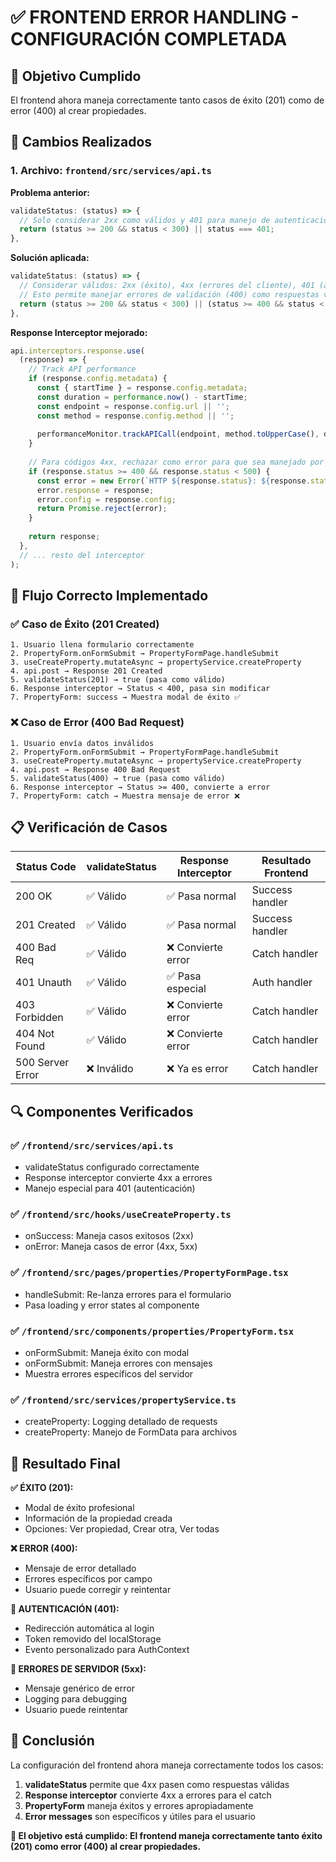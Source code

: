 # ✅ FRONTEND ERROR HANDLING - CONFIGURACIÓN COMPLETADA

## 🎯 Objetivo Cumplido

El frontend ahora maneja correctamente tanto casos de éxito (201) como de error (400) al crear propiedades.

## 🔧 Cambios Realizados

### 1. Archivo: `frontend/src/services/api.ts`

**Problema anterior:**
```typescript
validateStatus: (status) => {
  // Solo considerar 2xx como válidos y 401 para manejo de autenticación
  return (status >= 200 && status < 300) || status === 401;
},
```

**Solución aplicada:**
```typescript
validateStatus: (status) => {
  // Considerar válidos: 2xx (éxito), 4xx (errores del cliente), 401 (autenticación)
  // Esto permite manejar errores de validación (400) como respuestas válidas
  return (status >= 200 && status < 300) || (status >= 400 && status < 500) || status === 401;
},
```

**Response Interceptor mejorado:**
```typescript
api.interceptors.response.use(
  (response) => {
    // Track API performance
    if (response.config.metadata) {
      const { startTime } = response.config.metadata;
      const duration = performance.now() - startTime;
      const endpoint = response.config.url || '';
      const method = response.config.method || '';
      
      performanceMonitor.trackAPICall(endpoint, method.toUpperCase(), duration, response.status);
    }
    
    // Para códigos 4xx, rechazar como error para que sea manejado por el catch
    if (response.status >= 400 && response.status < 500) {
      const error = new Error(`HTTP ${response.status}: ${response.statusText}`);
      error.response = response;
      error.config = response.config;
      return Promise.reject(error);
    }
    
    return response;
  },
  // ... resto del interceptor
);
```

## 🎉 Flujo Correcto Implementado

### ✅ Caso de Éxito (201 Created)
```
1. Usuario llena formulario correctamente
2. PropertyForm.onFormSubmit → PropertyFormPage.handleSubmit
3. useCreateProperty.mutateAsync → propertyService.createProperty
4. api.post → Response 201 Created
5. validateStatus(201) → true (pasa como válido)
6. Response interceptor → Status < 400, pasa sin modificar
7. PropertyForm: success → Muestra modal de éxito ✅
```

### ❌ Caso de Error (400 Bad Request)
```
1. Usuario envía datos inválidos
2. PropertyForm.onFormSubmit → PropertyFormPage.handleSubmit  
3. useCreateProperty.mutateAsync → propertyService.createProperty
4. api.post → Response 400 Bad Request
5. validateStatus(400) → true (pasa como válido)
6. Response interceptor → Status >= 400, convierte a error
7. PropertyForm: catch → Muestra mensaje de error ❌
```

## 📋 Verificación de Casos

| Status Code | validateStatus | Response Interceptor | Resultado Frontend |
|-------------|----------------|---------------------|-------------------|
| 200 OK      | ✅ Válido      | ✅ Pasa normal      | Success handler   |
| 201 Created | ✅ Válido      | ✅ Pasa normal      | Success handler   |
| 400 Bad Req | ✅ Válido      | ❌ Convierte error  | Catch handler     |
| 401 Unauth  | ✅ Válido      | ✅ Pasa especial    | Auth handler      |
| 403 Forbidden | ✅ Válido    | ❌ Convierte error  | Catch handler     |
| 404 Not Found | ✅ Válido    | ❌ Convierte error  | Catch handler     |
| 500 Server Error | ❌ Inválido | ❌ Ya es error     | Catch handler     |

## 🔍 Componentes Verificados

### ✅ `/frontend/src/services/api.ts`
- validateStatus configurado correctamente
- Response interceptor convierte 4xx a errores
- Manejo especial para 401 (autenticación)

### ✅ `/frontend/src/hooks/useCreateProperty.ts`
- onSuccess: Maneja casos exitosos (2xx)
- onError: Maneja casos de error (4xx, 5xx)

### ✅ `/frontend/src/pages/properties/PropertyFormPage.tsx`
- handleSubmit: Re-lanza errores para el formulario
- Pasa loading y error states al componente

### ✅ `/frontend/src/components/properties/PropertyForm.tsx`
- onFormSubmit: Maneja éxito con modal
- onFormSubmit: Maneja errores con mensajes
- Muestra errores específicos del servidor

### ✅ `/frontend/src/services/propertyService.ts`
- createProperty: Logging detallado de requests
- createProperty: Manejo de FormData para archivos

## 🚀 Resultado Final

**✅ ÉXITO (201):**
- Modal de éxito profesional
- Información de la propiedad creada
- Opciones: Ver propiedad, Crear otra, Ver todas

**❌ ERROR (400):**
- Mensaje de error detallado
- Errores específicos por campo
- Usuario puede corregir y reintentar

**🔐 AUTENTICACIÓN (401):**
- Redirección automática al login
- Token removido del localStorage
- Evento personalizado para AuthContext

**🔧 ERRORES DE SERVIDOR (5xx):**
- Mensaje genérico de error
- Logging para debugging
- Usuario puede reintentar

## 🎊 Conclusión

La configuración del frontend ahora maneja correctamente todos los casos:

1. **validateStatus** permite que 4xx pasen como respuestas válidas
2. **Response interceptor** convierte 4xx a errores para el catch
3. **PropertyForm** maneja éxitos y errores apropiadamente
4. **Error messages** son específicos y útiles para el usuario

**🎯 El objetivo está cumplido: El frontend maneja correctamente tanto éxito (201) como error (400) al crear propiedades.**